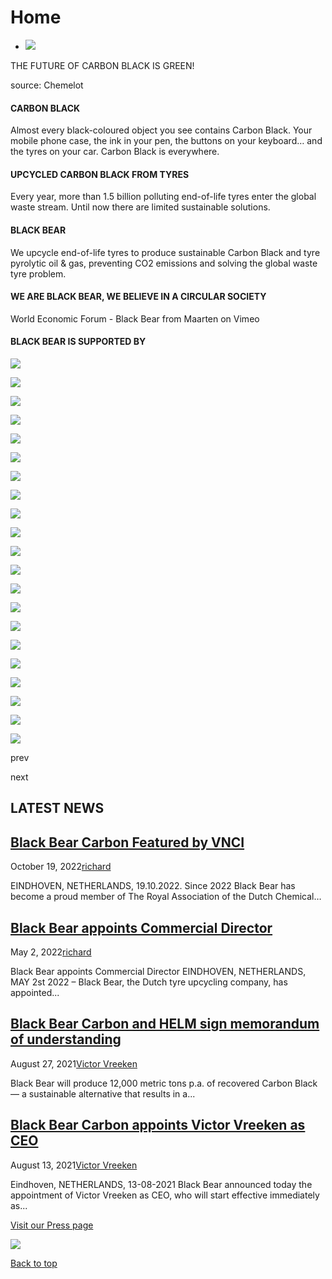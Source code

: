 # Home

- ![](https://blackbearcarbon.com/wp-content/uploads/2016/08/logocircle.png)













THE FUTURE OF CARBON BLACK IS GREEN!













source: Chemelot


#### **CARBON BLACK**

Almost every black-coloured object you see contains Carbon Black. Your mobile phone case, the ink in your pen, the buttons on your keyboard… and the tyres on your car. Carbon Black is everywhere.

#### **UPCYCLED CARBON BLACK FROM TYRES**

Every year, more than 1.5 billion polluting end-of-life tyres enter the global waste stream. Until now there are limited sustainable solutions.

#### **BLACK BEAR**

We upcycle end-of-life tyres to produce sustainable Carbon Black and tyre pyrolytic oil & gas, preventing CO2 emissions and solving the global waste tyre problem.

#### **WE ARE BLACK BEAR, WE BELIEVE IN A CIRCULAR SOCIETY**

World Economic Forum - Black Bear from Maarten on Vimeo

#### **BLACK BEAR IS SUPPORTED BY**

[![](https://blackbearcarbon.com/wp-content/uploads/2016/08/ImpactVision-selected-as-World-Economic-Forum-Tech-Pioneer-2019-300x227.png)](https://www.weforum.org/)

[![](https://blackbearcarbon.com/wp-content/uploads/2016/08/minzekk-300x219.png)](https://www.rijksoverheid.nl/ministeries/ministerie-van-economische-zaken-en-klimaat)

[![](https://blackbearcarbon.com/wp-content/uploads/2016/08/EIT-Climate-KIC-EU-flag-white-300x112.png)](https://www.climate-kic.org/)

[![](https://blackbearcarbon.com/wp-content/uploads/2016/08/Logo-Clean-Future-Synergy-300x300.png)](https://www.cleanfuture.eu/)

[![](https://blackbearcarbon.com/wp-content/uploads/2016/08/logo-HCH-400x426-282x300.png)](https://hollandcircularhotspot.nl/)

[![](https://blackbearcarbon.com/wp-content/uploads/2016/08/circle-economy-300x300.png)](https://www.circle-economy.com/)

[![](https://blackbearcarbon.com/wp-content/uploads/2016/08/ellenmcarthur-300x300.png)](https://ellenmacarthurfoundation.org/)

[![](https://blackbearcarbon.com/wp-content/uploads/2019/01/2019GCT100-e-badge-300x235.jpg)](https://www.cleantech.com/)

[![](https://blackbearcarbon.com/wp-content/uploads/2016/08/C2C-300x238.png)](http://www.c2ccertified.org/)

[![](https://blackbearcarbon.com/wp-content/uploads/2016/08/ImpactVision-selected-as-World-Economic-Forum-Tech-Pioneer-2019-300x227.png)](https://www.weforum.org/)

[![](https://blackbearcarbon.com/wp-content/uploads/2016/08/minzekk-300x219.png)](https://www.rijksoverheid.nl/ministeries/ministerie-van-economische-zaken-en-klimaat)

[![](https://blackbearcarbon.com/wp-content/uploads/2016/08/EIT-Climate-KIC-EU-flag-white-300x112.png)](https://www.climate-kic.org/)

[![](https://blackbearcarbon.com/wp-content/uploads/2016/08/Logo-Clean-Future-Synergy-300x300.png)](https://www.cleanfuture.eu/)

[![](https://blackbearcarbon.com/wp-content/uploads/2016/08/logo-HCH-400x426-282x300.png)](https://hollandcircularhotspot.nl/)

[![](https://blackbearcarbon.com/wp-content/uploads/2016/08/circle-economy-300x300.png)](https://www.circle-economy.com/)

[![](https://blackbearcarbon.com/wp-content/uploads/2016/08/ellenmcarthur-300x300.png)](https://ellenmacarthurfoundation.org/)

[![](https://blackbearcarbon.com/wp-content/uploads/2019/01/2019GCT100-e-badge-300x235.jpg)](https://www.cleantech.com/)

[![](https://blackbearcarbon.com/wp-content/uploads/2016/08/C2C-300x238.png)](http://www.c2ccertified.org/)

[![](https://blackbearcarbon.com/wp-content/uploads/2016/08/ImpactVision-selected-as-World-Economic-Forum-Tech-Pioneer-2019-300x227.png)](https://www.weforum.org/)

[![](https://blackbearcarbon.com/wp-content/uploads/2016/08/minzekk-300x219.png)](https://www.rijksoverheid.nl/ministeries/ministerie-van-economische-zaken-en-klimaat)

[![](https://blackbearcarbon.com/wp-content/uploads/2016/08/EIT-Climate-KIC-EU-flag-white-300x112.png)](https://www.climate-kic.org/)

prev

next

## LATEST NEWS

## [Black Bear Carbon Featured by VNCI](https://blackbearcarbon.com/2022/10/19/black-bear-carbon-featured-by-vnci/)

October 19, 2022[richard](https://blackbearcarbon.com/author/richard/)

EINDHOVEN, NETHERLANDS, 19.10.2022. Since 2022 Black Bear has become a proud member of The Royal Association of the Dutch Chemical…

## [Black Bear appoints Commercial Director](https://blackbearcarbon.com/2022/05/02/black-bear-appoints-commercial-director/)

May 2, 2022[richard](https://blackbearcarbon.com/author/richard/)

Black Bear appoints Commercial Director EINDHOVEN, NETHERLANDS, MAY 2st 2022 – Black Bear, the Dutch tyre upcycling company, has appointed...

## [Black Bear Carbon and HELM sign memorandum of understanding](https://blackbearcarbon.com/2021/08/27/black-bear-and-helm-sign-new-memorandum-of-understanding/)

August 27, 2021[Victor Vreeken](https://blackbearcarbon.com/author/victor/)

Black Bear will produce 12,000 metric tons p.a. of recovered Carbon Black — a sustainable alternative that results in a...

## [Black Bear Carbon appoints Victor Vreeken as CEO](https://blackbearcarbon.com/2021/08/13/black-bear-announces-victor-vreeken-as-ceo/)

August 13, 2021[Victor Vreeken](https://blackbearcarbon.com/author/victor/)

Eindhoven, NETHERLANDS, 13-08-2021 Black Bear announced today the appointment of Victor Vreeken as CEO, who will start effective immediately as...

[Visit our Press page](http://blackbearcarbon.com/new/press/)

![](https://secure.hiss3lark.com/168506.png)

[Back to top](https://blackbearcarbon.com/# "Back to top")